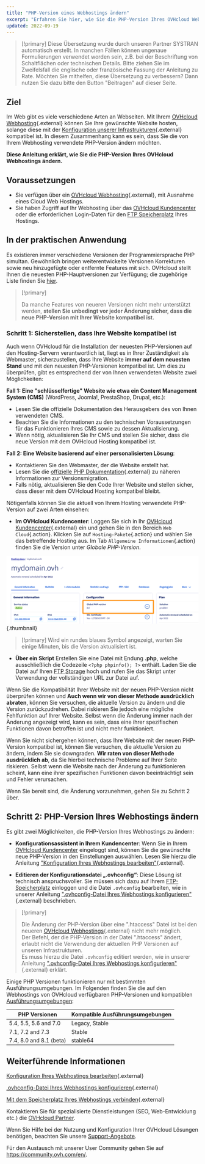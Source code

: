 ```yaml
---
title: "PHP-Version eines Webhostings ändern"
excerpt: "Erfahren Sie hier, wie Sie die PHP-Version Ihres OVHcloud Webhostings ändern"
updated: 2022-09-19
---
```


> [!primary]
> Diese Übersetzung wurde durch unseren Partner SYSTRAN automatisch erstellt. In manchen Fällen können ungenaue Formulierungen verwendet worden sein, z.B. bei der Beschriftung von Schaltflächen oder technischen Details. Bitte ziehen Sie im Zweifelsfall die englische oder französische Fassung der Anleitung zu Rate. Möchten Sie mithelfen, diese Übersetzung zu verbessern? Dann nutzen Sie dazu bitte den Button "Beitragen" auf dieser Seite.
>

## Ziel

Im Web gibt es viele verschiedene Arten an Webseiten. Mit Ihrem [OVHcloud Webhosting](https://www.ovh.com/de/hosting/){.external} können Sie Ihre gewünschte Website hosten, solange diese mit der [Konfiguration unserer Infrastrukturen](https://webhosting-infos.hosting.ovh.net){.external} kompatibel ist. In diesem Zusammenhang kann es sein, dass Sie die von Ihrem Webhosting verwendete PHP-Version ändern möchten.

**Diese Anleitung erklärt, wie Sie die PHP-Version Ihres OVHcloud Webhostings ändern.**

## Voraussetzungen

- Sie verfügen über ein [OVHcloud Webhosting](https://www.ovhcloud.com/de/web-hosting/){.external}, mit Ausnahme eines Cloud Web Hostings.
- Sie haben Zugriff auf Ihr Webhosting über das [OVHcloud Kundencenter](https://www.ovh.com/auth/?action=gotomanager&from=https://www.ovh.de/&ovhSubsidiary=de) oder die erforderlichen Login-Daten für den [FTP Speicherplatz](/pages/web_cloud/web_hosting/ftp_connection) Ihres Hostings.

## In der praktischen Anwendung

Es existieren immer verschiedene Versionen der Programmiersprache PHP simultan. Gewöhnlich bringen weiterentwickelte Versionen Korrekturen sowie neu hinzugefügte oder entfernte Features mit sich. OVHcloud stellt Ihnen die neuesten PHP-Hauptversionen zur Verfügung; die zugehörige Liste finden Sie [hier](https://www.ovhcloud.com/en-gb/web-hosting/uc-programming-language/).

> [!primary]
>
> Da manche Features von neueren Versionen nicht mehr unterstützt werden, **stellen Sie unbedingt vor jeder Änderung sicher, dass die neue PHP-Version mit Ihrer Website kompatibel ist.**
>

### Schritt 1: Sicherstellen, dass Ihre Website kompatibel ist

Auch wenn OVHcloud für die Installation der neuesten PHP-Versionen auf den Hosting-Servern verantwortlich ist, liegt es in Ihrer Zuständigkeit als Webmaster, sicherzustellen, dass Ihre Website **immer auf dem neuesten Stand** und mit den neuesten PHP-Versionen kompatibel ist. Um dies zu überprüfen, gibt es entsprechend der von Ihnen verwendeten Website zwei Möglichkeiten:

**Fall 1: Eine "schlüsselfertige" Website wie etwa ein Content Management System (CMS)** (WordPress, Joomla!, PrestaShop, Drupal, etc.): 

- Lesen Sie die offizielle Dokumentation des Herausgebers des von Ihnen verwendeten CMS.
- Beachten Sie die Informationen zu den technischen Voraussetzungen für das Funktionieren Ihres CMS sowie zu dessen Aktualisierung.
- Wenn nötig, aktualisieren Sie Ihr CMS und stellen Sie sicher, dass die neue Version mit dem OVHcloud Hosting kompatibel ist.

**Fall 2: Eine Website basierend auf einer personalisierten Lösung**: 

- Kontaktieren Sie den Webmaster, der die Website erstellt hat.
- Lesen Sie die [offizielle PHP Dokumentation](http://php.net/manual/en/appendices.php){.external} zu näheren Informationen zur Versionsmigration.
- Falls nötig, aktualisieren Sie den Code Ihrer Website und stellen sicher, dass dieser mit dem OVHcloud Hosting kompatibel bleibt.

Nötigenfalls können Sie die aktuell von Ihrem Hosting verwendete PHP-Version auf zwei Arten einsehen:

- **Im OVHcloud Kundencenter**: Loggen Sie sich in Ihr [OVHcloud Kundencenter](https://www.ovh.com/auth/?action=gotomanager&from=https://www.ovh.de/&ovhSubsidiary=de){.external} ein und gehen Sie in den Bereich `Web Cloud`{.action}. Klicken Sie auf `Hosting-Pakete`{.action} und wählen Sie das betreffende Hosting aus. Im Tab `Allgemeine Informationen`{.action} finden Sie die Version unter *Globale PHP-Version*. 

![phpversion](images/change-php-version-step1.png){.thumbnail}

> [!primary]
> Wird ein rundes blaues Symbol angezeigt, warten Sie einige Minuten, bis die Version aktualisiert ist.
>

- **Über ein Skript** Erstellen Sie eine Datei mit Endung **.php**, welche ausschließlich die Codezeile `<?php phpinfo(); ?>` enthält. Laden Sie die Datei auf Ihren [FTP Storage](/pages/web_cloud/web_hosting/ftp_connection) hoch und rufen Sie das Skript unter Verwendung der vollständigen URL zur Datei auf.

Wenn Sie die Kompatibilität Ihrer Website mit der neuen PHP-Version nicht überprüfen können und **Auch wenn wir von dieser Methode ausdrücklich abraten**, können Sie versuchen, die aktuelle Version zu ändern und die Version zurückzudrehen. Dabei riskieren Sie jedoch eine mögliche Fehlfunktion auf Ihrer Website. Selbst wenn die Änderung immer nach der Änderung angezeigt wird, kann es sein, dass eine ihrer spezifischen Funktionen davon betroffen ist und nicht mehr funktioniert. 

Wenn Sie nicht sichergehen können, dass Ihre Website mit der neuen PHP-Version kompatibel ist, können Sie versuchen, die aktuelle Version zu ändern, indem Sie sie downgraden. **Wir raten von dieser Methode ausdrücklich ab**, da Sie hierbei technische Probleme auf Ihrer Seite riskieren. Selbst wenn die Website nach der Änderung zu funktionieren scheint, kann eine ihrer spezifischen Funktionen davon beeinträchtigt sein und Fehler verursachen.

Wenn Sie bereit sind, die Änderung vorzunehmen, gehen Sie zu Schritt 2 über.

## Schritt 2: PHP-Version Ihres Webhostings ändern

Es gibt zwei Möglichkeiten, die PHP-Version Ihres Webhostings zu ändern:

- **Konfigurationsassistent in Ihrem Kundencenter**: Wenn Sie in Ihrem [OVHcloud Kundencenter](https://www.ovh.com/auth/?action=gotomanager&from=https://www.ovh.de/&ovhSubsidiary=de) eingeloggt sind, können Sie die gewünschte neue PHP-Version in den Einstellungen auswählen. Lesen Sie hierzu die Anleitung ["Konfiguration Ihres Webhostings bearbeiten"](/pages/web_cloud/web_hosting/php_configure_php_on_your_web_hosting_2014){.external}.

- **Editieren der Konfigurationsdatei „.ovhconfig“**: Diese Lösung ist technisch anspruchsvoller. Sie müssen sich dazu auf Ihrem [FTP-Speicherplatz](/pages/web_cloud/web_hosting/ftp_connection) einloggen und die Datei `.ovhconfig` bearbeiten, wie in unserer Anleitung [".ovhconfig-Datei Ihres Webhostings konfigurieren"](/pages/web_cloud/web_hosting/php_configure_php_on_your_web_hosting_2014){.external} beschrieben.

> [!primary]
>
> Die Änderung der PHP-Version über eine ".htaccess" Datei ist bei den neueren [OVHcloud Webhostings](https://www.ovhcloud.com/de/web-hosting/){.external} nicht mehr möglich.<br>
> Der Befehl, der die PHP-Version in der Datei ".htaccess" ändert, erlaubt nicht die Verwendung der aktuellen PHP Versionen auf unseren Infrastrukturen.<br>
> Es muss hierzu die Datei `.ovhconfig` editiert werden, wie in unserer Anleitung [".ovhconfig-Datei Ihres Webhostings konfigurieren"](/pages/web_cloud/web_hosting/php_configure_php_on_your_web_hosting_2014){.external} erklärt.
>

Einige PHP Versionen funktionieren nur mit bestimmten Ausführungsumgebungen. Im Folgenden finden Sie die auf den Webhostings von OVHcloud verfügbaren PHP-Versionen und kompatiblen [Ausführungsumgebungen](/pages/web_cloud/web_hosting/php_configure_php_on_your_web_hosting_2014):

|PHP Versionen|Kompatible Ausführungsumgebungen|
|---|---|
|5.4, 5.5, 5.6 and 7.0|Legacy, Stable|
|7.1, 7.2 and 7.3|Stable|
|7.4, 8.0 and 8.1 (beta)|stable64|

## Weiterführende Informationen

[Konfiguration Ihres Webhostings bearbeiten](/pages/web_cloud/web_hosting/php_configure_php_on_your_web_hosting_2014){.external}

[.ovhconfig-Datei Ihres Webhostings konfigurieren](/pages/web_cloud/web_hosting/php_configure_php_on_your_web_hosting_2014){.external}

[Mit dem Speicherplatz Ihres Webhostings verbinden](/pages/web_cloud/web_hosting/ftp_connection){.external}

Kontaktieren Sie für spezialisierte Dienstleistungen (SEO, Web-Entwicklung etc.) die [OVHcloud Partner](https://partner.ovhcloud.com/de/directory/).

Wenn Sie Hilfe bei der Nutzung und Konfiguration Ihrer OVHcloud Lösungen benötigen, beachten Sie unsere [Support-Angebote](https://www.ovhcloud.com/de/support-levels/).

Für den Austausch mit unserer User Community gehen Sie auf <https://community.ovh.com/en/>.
